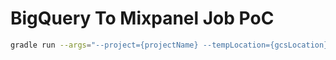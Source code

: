 # BigQuery To Mixpanel Job PoC

```sh
gradle run --args="--project={projectName} --tempLocation={gcsLocation} --outputTable={targetTable}"
```